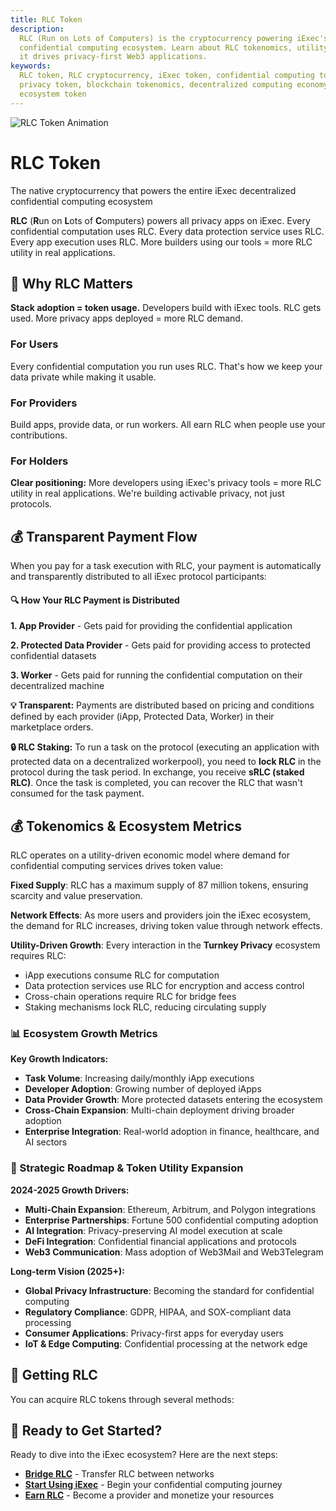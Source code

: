 ```yaml
---
title: RLC Token
description:
  RLC (Run on Lots of Computers) is the cryptocurrency powering iExec's
  confidential computing ecosystem. Learn about RLC tokenomics, utility, and how
  it drives privacy-first Web3 applications.
keywords:
  RLC token, RLC cryptocurrency, iExec token, confidential computing token, Web3
  privacy token, blockchain tokenomics, decentralized computing economy, privacy
  ecosystem token
---
```


<script type="application/ld+json">
{
  "@context": "https://schema.org",
  "@type": "TechArticle",
  "headline": "RLC Token - Cryptocurrency for Confidential Computing",
  "description": "RLC (Run on Lots of Computers) is the cryptocurrency powering iExec's confidential computing ecosystem. Learn about RLC tokenomics, utility, and how it drives privacy-first Web3 applications.",
  "author": {
    "@type": "Organization",
    "name": "iExec"
  },
  "mainEntity": {
    "@type": "DigitalDocument",
    "name": "RLC Token Guide",
    "description": "Comprehensive guide to RLC token utility, tokenomics, and ecosystem"
  }
}
</script>

<div class="flex flex-col items-center mb-8">
  <img :src="rlcGif" alt="RLC Token Animation" class="w-80 h-80 mb-0" />
  <h1 class="text-3xl font-bold text-center mb-2">RLC Token</h1>
  <p class="text-lg text-center text-gray-600 max-w-2xl">The native cryptocurrency that powers the entire iExec decentralized confidential computing ecosystem</p>
</div>

**RLC** (**R**un on **L**ots of **C**omputers) powers all privacy apps on iExec.
Every confidential computation uses RLC. Every data protection service uses RLC.
Every app execution uses RLC. More builders using our tools = more RLC utility
in real applications.

## 🎯 Why RLC Matters

**Stack adoption = token usage.** Developers build with iExec tools. RLC gets
used. More privacy apps deployed = more RLC demand.

### For Users

Every confidential computation you run uses RLC. That's how we keep your data
private while making it usable.

### For Providers

Build apps, provide data, or run workers. All earn RLC when people use your
contributions.

### For Holders

**Clear positioning:** More developers using iExec's privacy tools = more RLC
utility in real applications. We're building activable privacy, not just
protocols.

## 💰 Transparent Payment Flow

When you pay for a task execution with RLC, your payment is automatically and
transparently distributed to all iExec protocol participants:

<div class="bg-gradient-to-r from-blue-50 to-blue-100 dark:from-blue-900/20 dark:to-blue-800/20 rounded-lg px-4 border border-blue-200 dark:border-blue-700 my-0">
  <h4 class="text-lg font-semibold text-blue-800 dark:text-blue-200">🔍 How Your RLC Payment is Distributed</h4>
  
  **1. App Provider** - Gets paid for providing the confidential application
  
  **2. Protected Data Provider** - Gets paid for providing access to protected confidential datasets
  
  **3. Worker** - Gets paid for running the confidential computation on their decentralized machine
</div>

**💡 Transparent:** Payments are distributed based on pricing and conditions
defined by each provider (iApp, Protected Data, Worker) in their marketplace
orders.

**🔒 RLC Staking:** To run a task on the protocol (executing an application with
protected data on a decentralized workerpool), you need to **lock RLC** in the
protocol during the task period. In exchange, you receive **sRLC (staked RLC)**.
Once the task is completed, you can recover the RLC that wasn't consumed for the
task payment.

## 💰 Tokenomics & Ecosystem Metrics

RLC operates on a utility-driven economic model where demand for confidential
computing services drives token value:

**Fixed Supply**: RLC has a maximum supply of 87 million tokens, ensuring
scarcity and value preservation.

**Network Effects**: As more users and providers join the iExec ecosystem, the
demand for RLC increases, driving token value through network effects.

**Utility-Driven Growth**: Every interaction in the **Turnkey Privacy**
ecosystem requires RLC:

- iApp executions consume RLC for computation
- Data protection services use RLC for encryption and access control
- Cross-chain operations require RLC for bridge fees
- Staking mechanisms lock RLC, reducing circulating supply

### 📊 Ecosystem Growth Metrics

<ImageViewer
    :image-url-dark="duneDashboard"
    image-alt="RLC Token Economics Dashboard"
    link-url="https://dune.com/datawarlock/arbitrum-economics"
    caption="🔗 Access iExec Dune Dashboard"
  />

**Key Growth Indicators:**

- **Task Volume**: Increasing daily/monthly iApp executions
- **Developer Adoption**: Growing number of deployed iApps
- **Data Provider Growth**: More protected datasets entering the ecosystem
- **Cross-Chain Expansion**: Multi-chain deployment driving broader adoption
- **Enterprise Integration**: Real-world adoption in finance, healthcare, and AI
  sectors

### 🚀 Strategic Roadmap & Token Utility Expansion

**2024-2025 Growth Drivers:**

- **Multi-Chain Expansion**: Ethereum, Arbitrum, and Polygon integrations
- **Enterprise Partnerships**: Fortune 500 confidential computing adoption
- **AI Integration**: Privacy-preserving AI model execution at scale
- **DeFi Integration**: Confidential financial applications and protocols
- **Web3 Communication**: Mass adoption of Web3Mail and Web3Telegram

**Long-term Vision (2025+):**

- **Global Privacy Infrastructure**: Becoming the standard for confidential
  computing
- **Regulatory Compliance**: GDPR, HIPAA, and SOX-compliant data processing
- **Consumer Applications**: Privacy-first apps for everyday users
- **IoT & Edge Computing**: Confidential processing at the network edge

## 🔄 Getting RLC

You can acquire RLC tokens through several methods:

<div class="grid grid-cols-1 md:grid-cols-2 gap-6 my-8">
  <FeatureCard
    title="Centralized Exchanges"
    icon="mdi:store"
    icon-color="text-indigo-500"
    :features="[
      { text: 'View all available CEX on CoinMarketCap', link: 'https://coinmarketcap.com/fr/currencies/rlc/' },
      'High liquidity markets',
      'Fiat to RLC purchase options'
    ]"
  />
  
  <FeatureCard
    title="Decentralized Exchanges"
    icon="mdi:waves"
    icon-color="text-purple-500"
    :features="[
      { text: 'ETH: RLC/ETH on Uniswap', link: 'https://app.uniswap.org/explore/pools/ethereum/0x56Ea002B411FD5887E55329852D5777EcB170713' },
      'ARB: RLC/ETH (coming soon)',
      'High liquidity DEX trading'
    ]"
  />
  
  <FeatureCard
    title="Cross-Chain Bridging"
    icon="mdi:bridge"
    icon-color="text-teal-500"
    :features="[
      'Bellecour Bridge',
      'Stargate Bridge (Arbitrum)',
    ]"
  />
  
  <FeatureCard
    title="Earn RLC"
    icon="mdi:diamond"
    icon-color="text-pink-500"
    :features="[
      'Develop confidential apps',
      'Monetize protected datasets',
      'Become a compute provider',
    ]"
  />
</div>

## 🚀 Ready to Get Started?

Ready to dive into the iExec ecosystem? Here are the next steps:

- **[Bridge RLC](./tooling-and-explorers/bridge.md)** - Transfer RLC between
  networks
- **[Start Using iExec](./quick-start.md)** - Begin your confidential computing
  journey
- **[Earn RLC](../manage-data/guides/create-and-share-access.md)** - Become a
  provider and monetize your resources

<script setup>
import ImageViewer from '../components/ImageViewer.vue';
import FeatureCard from '../components/FeatureCard.vue';

// Assets
import rlcGif from '../assets/rlc/rlc.gif';
import duneDashboard from '../assets/rlc/dune-dashboard.png';
</script>
